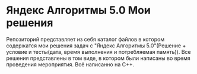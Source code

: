 # Яндекс Алгоритмы 5.0 Мои решения
Репозиторий представляет из себя каталог файлов в котором содержатся мои решения задач с "Яндекс Алгоритмы 5.0"(Решение + условие и тесты(дата, время выполнения и потребляемая память)).
Все решения представлены в том виде, в котором были написаны во время проведения мероприятия.
Всё написанно на C++.
